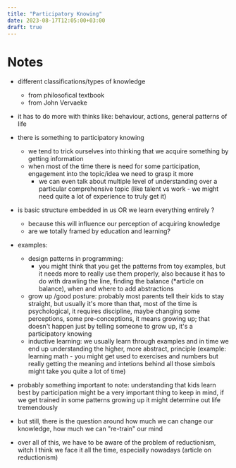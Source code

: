 ```yaml
---
title: "Participatory Knowing"
date: 2023-08-17T12:05:00+03:00
draft: true
---
```


# Notes

- different classifications/types of knowledge
    - from philosofical textbook
    - from John Vervaeke

- it has to do more with thinks like: behaviour, actions, general patterns of life

- there is something to participatory knowing
    - we tend to trick ourselves into thinking that we acquire something by getting information
    - when most of the time there is need for some participation, engagement into the topic/idea
    we need to grasp it more
        - we can even talk about multiple level of understanding over a particular comprehensive
        topic (like talent vs work - we might need quite a lot of experience to truly get it)

- is basic structure embedded in us OR we learn everything entirely ?
    - because this will influence our perception of acquiring knowledge
    - are we totally framed by education and learning?

- examples:
    - design patterns in programming:
        - you might think that you get the patterns from toy examples, but it needs more to
        really use them properly, also because it has to do with drawling the line, finding
        the balance (*article on balance), when and where to add abstractions
    - grow up /good posture: probably most parents tell their kids to stay straight, but usually it's
    more than that, most of the time is psychological, it requires discipline, maybe changing
    some perceptions, some pre-conceptions, it means growing up; that doesn't happen just by
    telling someone to grow up, it's a participatory knowing
    - inductive learning: we usually learn through examples and in time we end up understanding
    the higher, more abstract, principle (example: learning math - you might get used to 
    exercises and numbers but really getting the meaning and intetions behind all those simbols
    might take you quite a lot of time)

- probably something important to note: understanding that kids learn best by participation
might be a very important thing to keep in mind, if we get trained in some patterns growing
up it might determine out life tremendously
- but still, there is the question around how much we can change our knowledge, how much we
can "re-train" our mind

- over all of this, we have to be aware of the problem of reductionism, witch I think we
face it all the time, especially nowadays (article on reductionism)
